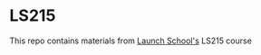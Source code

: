 # LS215

This repo contains materials from [Launch School's](https://launchschool.com) LS215 course
